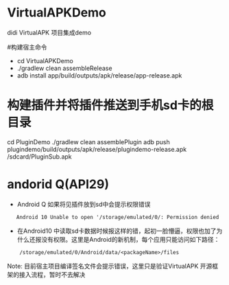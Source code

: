 # VirtualAPKDemo
didi VirtualAPK 项目集成demo

#构建宿主命令

- cd VirtualAPKDemo
- ./gradlew clean assembleRelease
-  adb install app/build/outputs/apk/release/app-release.apk

# 构建插件并将插件推送到手机sd卡的根目录
cd PluginDemo
./gradlew clean assemblePlugin
adb push plugindemo/build/outputs/apk/release/plugindemo-release.apk /sdcard/PluginSub.apk

# andorid Q(API29)
- Android Q 如果将见插件放到sd中会提示权限错误
 ```
    Android 10 Unable to open '/storage/emulated/0/: Permission denied
 ```
 - 在Android10 中读取sd卡数据时候报这样的错，起初一脸懵逼，权限也加了为什么还报没有权限。这里是Android的新机制，每个应用只能访问如下路径：

```
    /storage/emulated/0/Android/data/<packageName>/files

```

Note: 目前宿主项目编译签名文件会提示错误，这里只是验证VirtualAPK 开源框架的接入流程，暂时不去解决
